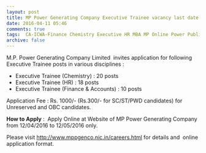 ```yaml
---
layout: post
title: MP Power Generating Company Executive Trainee vacancy last date 12th May-2016   
date: 2016-04-11 05:46
comments: true
tags:  CA-ICWA-Finance Chemistry Executive HR MBA MP Online Power Public-Sector Trainee 
archive: false
---
```

M.P. Power Generating Company Limited  invites application for following Executive Trainee posts in various disciplines :

- Executive Trainee (Chemistry) : 20 posts
- Executive Trainee (HR) : 18 posts
- Executive Trainee (Finance & Accounts) : 10 posts


Application Fee : Rs. 1000/- (Rs.300/- for SC/ST/PWD candidates) for Unreserved and OBC candidates.

**How to Apply** :  Apply Online at Website of MP Power Generating Company from 12/04/2016 to 12/05/2016 only. 

Please visit <http://www.mppgenco.nic.in/careers.html> for details and  online application format.  